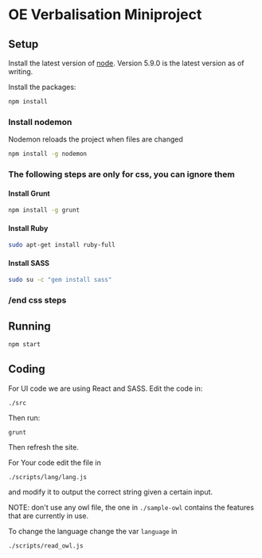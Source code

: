 # OE Verbalisation Miniproject

## Setup
Install the latest version of [node](https://nodejs.org/en/). Version 5.9.0 is the latest version as of writing.

Install the packages:

```bash
npm install
```

### Install nodemon
Nodemon reloads the project when files are changed
```bash
npm install -g nodemon
```
### The following steps are only for css, you can ignore them
#### Install Grunt

```bash
npm install -g grunt
```

#### Install Ruby
```bash
sudo apt-get install ruby-full
```
#### Install SASS
```bash
sudo su -c "gem install sass"
```
### /end css steps

## Running

```bash
npm start
```

## Coding

For UI code we are using React and SASS. Edit the code in:
```
./src
```
Then run:
```
grunt
```
Then refresh the site.

For Your code edit the file in
```
./scripts/lang/lang.js
```
and modify it to output the correct string given a certain input.

NOTE: don't use any owl file, the one in `./sample-owl` contains the features that are currently in use.

To change the language change the var `language` in
```
./scripts/read_owl.js
```
